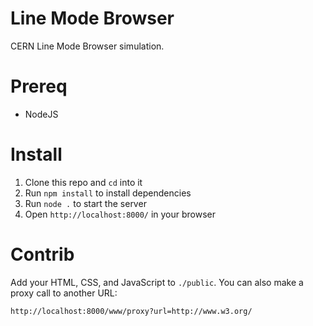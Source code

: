 # Line Mode Browser

CERN Line Mode Browser simulation.

# Prereq

- NodeJS

# Install

1. Clone this repo and `cd` into it
2. Run `npm install` to install dependencies
3. Run `node .` to start the server
4. Open `http://localhost:8000/` in your browser

# Contrib

Add your HTML, CSS, and JavaScript to `./public`. You can also make a proxy call to another URL: 


    http://localhost:8000/www/proxy?url=http://www.w3.org/
